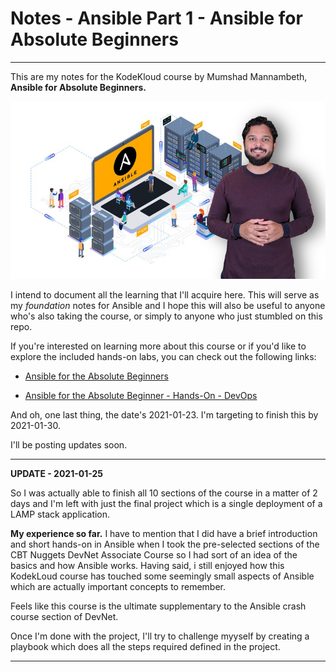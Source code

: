 <!-- 2021-01-22 23:18:41 -->

# Notes - Ansible Part 1 - Ansible for Absolute Beginners #
_________________________________________

This are my notes for the KodeKloud course by Mumshad Mannambeth, **Ansible for Absolute Beginners.**

<p align=center>
    <img src="Images/Udemy.png">
</p>

I intend to document all the learning that I'll acquire here. This will serve as my *foundation* notes for Ansible and I hope this will also be useful to anyone who's also taking the course, or simply to anyone who just stumbled on this repo.

If you're interested on learning more about this course or if you'd like to explore the included hands-on labs, you can check out the following links:

- [Ansible for the Absolute Beginners](https://kodekloud.com/p/ansible-for-the-absolute-beginners)

- [Ansible for the Absolute Beginner - Hands-On - DevOps](https://www.udemy.com/course/learn-ansible/)

And oh, one last thing, the date's 2021-01-23. I'm targeting to finish this by 2021-01-30.

I'll be posting updates soon.
_________________________________________

**UPDATE - 2021-01-25**

So I was actually able to finish all 10 sections of the course in a matter of 2 days and I'm left with just the final project which is a single deployment of a LAMP stack application.

**My experience so far.** I have to mention that I did have a brief introduction and short hands-on in Ansible when I took the pre-selected sections of the CBT Nuggets DevNet Associate Course so I had sort of an idea of the basics and how Ansible works. Having said, i still enjoyed how this KodekLoud course has touched some seemingly small aspects of Ansible which are actually important concepts to remember.

Feels like this course is the ultimate supplementary to the Ansible crash course section of DevNet.

Once I'm done with the project, I'll try to challenge myyself by creating a playbook which does all the steps required defined in the project.
_________________________________________
